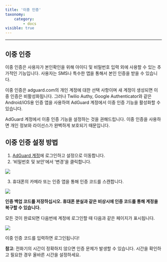 ```yaml
---
title: '이중 인증'
taxonomy:
    category:
        - docs
visible: true
---
```

---------------------------
이중 인증
---------------------------
이중 인증은 사용자가 본인확인을 위해 아이디 및 비밀번호 입력 외에 사용할 수 있는 추가적인 기능입니다. 사용자는 SMS나 특수한 앱을 통해서 본인 인증을 받을 수 있습니다.

이중 인증은 adguard.com의 개인 계정에 대한 선택 사항이며 새 계정이 생성되면 이중 인증은 비활성화됩니다. 그러나 Twilio Authy, Google Authenticator와 같은 Android/iOS용 인증 앱을 사용하여 AdGuard 계정에서 이중 인증 기능을 활성화할 수 있습니다. 

AdGuard 계정에서 이중 인증 기능을 설정하는 것을 권해드립니다. 이중 인증을 사용하면 개인 정보와 라이선스가 완벽하게 보호되기 때문입니다.

## 이중 인증 설정 방법

1) [AdGuard 계정](https://auth.adguard.com/login.html)에 로그인하고 설정으로 이동합니다. 
2) ‘비밀번호 및 보안’에서 ‘변경’을 클릭합니다.

<img src="https://cdn.adguard.com/public/Adguard/kb/newscreenshots/Ko/2Fa1ko.png"/>

3) 휴대폰의 카메라 또는 인증 앱을 통해 인증 코드를 스캔합니다.

<img src="https://cdn.adguard.com/public/Adguard/kb/newscreenshots/Ko/2Fa2ko.png"/>

**인증 백업 코드를 저장하십시오. 휴대폰 분실과 같은 비상시에 인증 코드를 통해 계정을 복구할 수 있습니다.**

모든 것이 완료되면 다음번에 계정에 로그인할 때 다음과 같은 페이지가 표시됩니다.

<img src="https://cdn.adguard.com/public/Adguard/kb/newscreenshots/Ko/2Fa3ko.png"/>

이중 인증 코드를 입력하면 로그인됩니다!

**참고**: 전화기의 시간이 정확하지 않으면 인증 문제가 발생할 수 있습니다. 시간을 확인하고 필요한 경우 올바른 시간을 설정하세요.  
